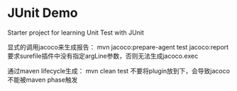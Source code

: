 # JUnit Demo
Starter project for learning Unit Test with JUnit

显式的调用jacoco来生成报告：
mvn jacoco:prepare-agent test jacoco:report
要求surefile插件中没有指定argLine参数，否则无法生成jacoco.exec


通过maven lifecycle生成：
mvn clean test
不要将plugin放到<pluginManagement>下，会导致jacoco不能被maven phase触发


